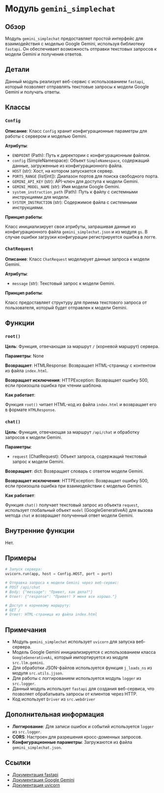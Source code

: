 # Модуль `gemini_simplechat`

## Обзор

Модуль `gemini_simplechat` предоставляет простой интерфейс для взаимодействия с моделью Google Gemini, используя библиотеку `fastapi`. Он обеспечивает возможность отправки текстовых запросов к модели Gemini и получения ответов. 

## Детали

Данный модуль реализует веб-сервис с использованием `fastapi`, который позволяет отправлять текстовые запросы к модели Google Gemini и получать ответы.

## Классы

### `Config`

**Описание**:  Класс `Config` хранит конфигурационные параметры для работы с сервером и моделью Gemini.

**Атрибуты**:

- `ENDPOINT` (Path): Путь к директории с конфигурационным файлом.
- `config` (SimpleNamespace):  Объект `SimpleNamespace`, содержащий данные, загруженные из конфигурационного файла.
- `HOST` (str): Хост, на котором запускается сервер.
- `PORTS_RANGE` (list[int]): Диапазон портов для поиска свободного порта.
- `GEMINI_API_KEY` (str): API-ключ для доступа к модели Gemini.
- `GEMINI_MODEL_NAME` (str):  Имя модели Google Gemini.
- `system_instruction_path` (Path):  Путь к файлу с системными инструкциями для модели.
- `SYSTEM_INSTRUCTION` (str):  Содержимое файла с системными инструкциями.

**Принцип работы**:

Класс инициализирует свои атрибуты, запрашивая данные из конфигурационного файла `gemini_simplechat.json` и из модуля `gs`. В случае ошибки загрузки конфигурации регистрируется ошибка в логге.

### `ChatRequest`

**Описание**: Класс `ChatRequest` моделирует данные запроса к модели Gemini.

**Атрибуты**:

- `message` (str): Текстовый запрос к модели Gemini.

**Принцип работы**:

Класс предоставляет структуру для приема текстового запроса от пользователя, который будет отправлен к модели Gemini.

## Функции

### `root()`

**Цель**:  Функция, отвечающая за маршрут `/`  (корневой маршрут) сервера. 

**Параметры**: None

**Возвращает**: HTMLResponse: Возвращает HTML-страницу с контентом из файла `index.html`.

**Возвращает исключения**: HTTPException: Возвращает ошибку 500, если произошла ошибка при чтении шаблона.

**Как работает**:

Функция `root()` читает HTML-код из файла `index.html` и возвращает его в формате `HTMLResponse`.

### `chat()`

**Цель**:  Функция, отвечающая за маршрут `/api/chat`  и обработку запросов к модели Gemini.

**Параметры**:

- `request` (ChatRequest):  Объект запроса, содержащий текстовый запрос к модели Gemini.

**Возвращает**: dict:  Возвращает словарь с ответом модели Gemini.

**Возвращает исключения**:  HTTPException: Возвращает ошибку 500, если произошла ошибка при взаимодействии с моделью Gemini.

**Как работает**:

Функция `chat()` получает текстовый запрос из объекта `request`, использует глобальный объект `model`  (GoogleGenerativeAi) для вызова метода `chat` и возвращает полученный ответ модели Gemini.

## Внутренние функции

Нет.

## Примеры

```python
# Запуск сервера:
uvicorn.run(app, host = Config.HOST, port = port)

# Отправка запроса к модели Gemini через веб-сервис:
# POST /api/chat 
# Body: {"message": "Привет, как дела?"} 
# Ответ: {"response": "Привет! У меня все хорошо."}

# Доступ к корневому маршруту:
# GET /
# Ответ: HTML-страница из файла index.html
```

## Примечания

- Модуль `gemini_simplechat`  использует `uvicorn` для запуска веб-сервера.
- Модель Google Gemini инициализируется с использованием класса `GoogleGenerativeAi`, который импортируется из модуля `src.llm.gemini`.
- Для обработки JSON-файлов используется функция `j_loads_ns` из модуля `src.utils.jjson`.
- Для работы с логгированием используется модуль `logger`  из `src.logger`.
- Данный модуль использует `fastapi` для создания веб-сервиса, что позволяет обрабатывать запросы от клиентов через HTTP.
- Код использует `Driver` из `src.webdriver`

## Дополнительная информация

- **Логгирование**: Для записи ошибок и событий используется `logger` из `src.logger`.
- **CORS**:  Настроен для разрешения кросс-доменных запросов.
- **Конфигурационные параметры**: Загружаются из файла `gemini_simplechat.json`.

## Ссылки

- [Документация fastapi](https://fastapi.tiangolo.com/)
- [Документация Google Gemini](https://cloud.google.com/generative-ai)
- [Документация uvicorn](https://www.uvicorn.org/)